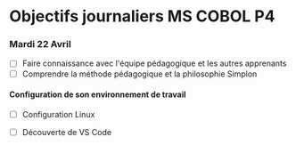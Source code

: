 # Objectifs journaliers MS COBOL P4

### Mardi 22 Avril


- [ ] Faire connaissance avec l'équipe pédagogique et les autres apprenants
- [ ] Comprendre la méthode pédagogique et la philosophie Simplon

#### Configuration de son environnement de travail

- [ ] Configuration Linux 
- [ ] Découverte de VS Code

